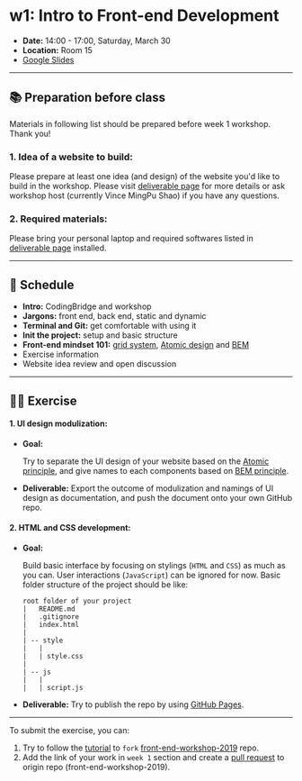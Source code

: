 # w1: Intro to Front-end Development

- **Date:** 14:00 - 17:00, Saturday, March 30
- **Location:** Room 15
- [Google Slides](https://docs.google.com/presentation/d/1c0d_Mylppw2TvIMzKSqJKeAnP7DKSfdn3zMpCuPc3GE/edit?usp=sharing)

---

## 📚 Preparation before class

Materials in following list should be prepared before week 1 workshop. Thank you!

### 1. Idea of a website to build:

Please prepare at least one idea (and design) of the website you'd like to build in the workshop. Please visit [deliverable page](itp-front-end/deliverable?id=_1-idea-of-the-website-to-build) for more details or ask workshop host (currently Vince MingPu Shao) if you have any questions.

### 2. Required materials:

Please bring your personal laptop and required softwares listed in [deliverable page](itp-front-end/deliverable?id=_2-personal-laptop-with-required-softwares) installed.

---

## 📍 Schedule

- **Intro:** CodingBridge and workshop
- **Jargons:** front end, back end, static and dynamic
- **Terminal and Git:** get comfortable with using it
- **Init the project:** setup and basic structure
- **Front-end mindset 101:** [grid system](https://material.io/design/layout/responsive-layout-grid.html#columns-gutters-margins), [Atomic design](http://atomicdesign.bradfrost.com/chapter-2/) and [BEM](http://getbem.com/naming/)
- Exercise information
- Website idea review and open discussion

---

## 👩‍💻 Exercise

#### 1. UI design modulization:

- **Goal:**

	Try to separate the UI design of your website based on the [Atomic principle](http://atomicdesign.bradfrost.com/chapter-2/), and give names to each components based on [BEM principle](http://getbem.com/naming/).

- **Deliverable:** Export the outcome of modulization and namings of UI design as documentation, and push the document onto your own GitHub repo.

#### 2. HTML and CSS development:

- **Goal:**

	Build basic interface by focusing on stylings (`HTML` and `CSS`) as much as you can. User interactions (`JavaScript`) can be ignored for now. Basic folder structure of the project should be like:

	```
	root folder of your project
	|	README.md
	|	.gitignore
	|	index.html
	|
	| -- style
	|	|
	|	| style.css
	|
	| -- js
	|	|
	|	| script.js
	```

- **Deliverable:** Try to publish the repo by using [GitHub Pages](https://help.github.com/en/articles/configuring-a-publishing-source-for-github-pages).

---

To submit the exercise, you can:

1. Try to follow the [tutorial](https://guides.github.com/activities/forking/) to `fork` [front-end-workshop-2019](https://github.com/coding-bridge/front-end-workshop-2019) repo.
2. Add the link of your work in `week 1` section and create a [pull request](https://help.github.com/en/articles/creating-a-pull-request) to origin repo (front-end-workshop-2019).